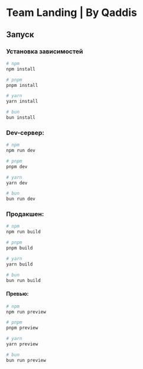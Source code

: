 # Team Landing | By Qaddis

## Запуск

### Установка зависимостей

```bash
# npm
npm install

# pnpm
pnpm install

# yarn
yarn install

# bun
bun install
```

### Dev-сервер:

```bash
# npm
npm run dev

# pnpm
pnpm dev

# yarn
yarn dev

# bun
bun run dev
```

### Продакшен:

```bash
# npm
npm run build

# pnpm
pnpm build

# yarn
yarn build

# bun
bun run build
```

#### Превью:

```bash
# npm
npm run preview

# pnpm
pnpm preview

# yarn
yarn preview

# bun
bun run preview
```
